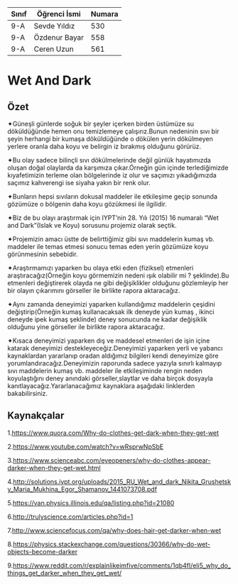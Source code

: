 



Sınıf | Öğrenci İsmi  | Numara
-------|----------------|--------
9-A  | Sevde Yıldız | 530
9-A  | Özdenur Bayar | 558
9-A  | Ceren Uzun | 561

#  Wet And Dark
## Özet
✦Güneşli günlerde soğuk bir şeyler içerken birden üstümüze su döküldüğünde hemen onu temizlemeye çalışırız.Bunun nedeninin sıvı bir şeyin herhangi bir kumaşa döküldüğünde o dökülen yerin dökülmeyen yerlere oranla daha koyu ve belirgin iz bırakmış olduğunu görürüz.

✦Bu olay sadece bilinçli sıvı dökülmelerinde değil günlük hayatımızda oluşan doğal olaylarda da karşımıza çıkar.Örneğin gün içinde terlediğimizde kıyafetimizin terleme olan bölgelerinde iz olur ve saçımızı yıkadığımızda saçımız kahverengi ise siyaha yakın bir renk olur.

✦Bunların hepsi sıvıların dokusal maddeler ile etkileşime geçip sonunda gözümüze o bölgenin daha koyu gözükmesi ile ilgilidir.

✦Biz de bu olayı araştırmak için IYPT’nin 28. Yılı (2015) 16 numaralı “Wet and Dark”(Islak ve Koyu) sorusunu projemiz olarak seçtik.

✦Projemizin amacı üstte de belirttiğimiz gibi sıvı maddelerin kumaş vb. maddeler ile temas etmesi sonucu temas eden yerin gözümüze koyu görünmesinin sebebidir.

✦Araştırmamızı yaparken bu olaya etki eden (fiziksel) etmenleri araştıracağız(Örneğin koyu görmemizin nedeni ışık olabilir mi ? şeklinde).Bu etmenleri değiştirerek olayda ne gibi değişiklikler olduğunu gözlemleyip her bir olayın çıkarımını görseller ile birlikte rapora aktaracağız.

✦Aynı zamanda deneyimizi yaparken kullandığımız maddelerin çeşidini değiştirip(Örneğin kumaş kullanacaksak ilk deneyde yün kumaş , ikinci deneyde ipek kumaş şeklinde) deney sonucunda ne kadar değişiklik olduğunu yine görseller ile birlikte rapora aktaracağız.

✦Kısaca deneyimizi yaparken dış ve maddesel etmenleri de işin içine katarak deneyimizi destekleyeceğiz.Deneyimizi yaparken yerli ve yabancı kaynaklardan yararlanıp oradan aldığımız bilgileri kendi deneyimize göre yorumlandıracağız.Deneyimizin raporunda sadece yazıyla sınırlı kalmayıp sıvı maddelerin kumaş vb. maddeler ile etkileşiminde rengin neden koyulaştığını deney anındaki görseller,slaytlar ve daha birçok dosyayla kanıtlayacağız.Yararlanacağımız kaynaklara aşağıdaki linklerden bakabilirsiniz.

## Kaynakçalar  

1.https://www.quora.com/Why-do-clothes-get-dark-when-they-get-wet

2.https://www.youtube.com/watch?v=wRsprwNpSbE

3.https://www.scienceabc.com/eyeopeners/why-do-clothes-appear-darker-when-they-get-wet.html

4.http://solutions.iypt.org/uploads/2015_RU_Wet_and_dark_Nikita_Grushetsky_Maria_Mukhina_Egor_Shamanov_1441073708.pdf

5.https://van.physics.illinois.edu/qa/listing.php?id=21080

6.http://trulyscience.com/articles.php?id=1

7.http://www.sciencefocus.com/qa/why-does-hair-get-darker-when-wet

8.https://physics.stackexchange.com/questions/30366/why-do-wet-objects-become-darker

9.https://www.reddit.com/r/explainlikeimfive/comments/1qb4fl/eli5_why_do_things_get_darker_when_they_get_wet/
